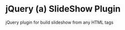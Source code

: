 jQuery (a) SlideShow Plugin
===========================

jQuery plugin for build slideshow from any HTML tags
